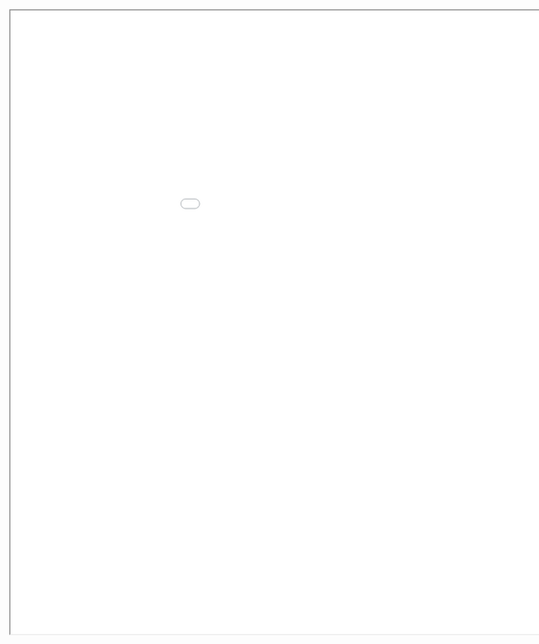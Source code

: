 # SSVC Calculator
<style>
.sembed {
  min-width: 1200px;
  min-height: 1100px;
  margin-left: -40%;
  margin-top: -15%;
  z-index: 1;
  position: relative;
}
</style>

<iframe src="findex.html" class="sembed"></iframe>
    
<script>
  console.log("Loaded");
</script>
